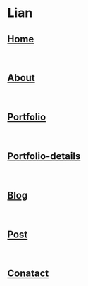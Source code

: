 # Lian
<a href="https://vm-1.github.io/Lian/home.html"><h2>Home</h2></a><br>
<a href="https://vm-1.github.io/Lian/about.html"><h2>About</h2></a><br>
<a href="https://vm-1.github.io/Lian/portfolio.html"><h2>Portfolio</h2></a><br>
<a href="https://vm-1.github.io/Lian/portfolio-details.html"><h2>Portfolio-details</h2></a><br>
<a href="https://vm-1.github.io/Lian/blog.html"><h2>Blog</h2></a><br>
<a href="https://vm-1.github.io/Lian/post.html"><h2>Post</h2></a><br>
<a href="https://vm-1.github.io/Lian/contact.html"><h2>Conatact</h2></a><br>
